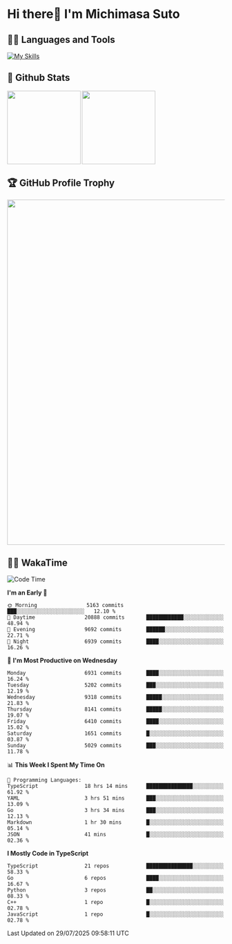 # Hi there👋 I'm Michimasa Suto

## 🧑‍💻 Languages and Tools
[![My Skills](https://skillicons.dev/icons?i=ts,nextjs,react,go,python,aws,terraform)](https://skillicons.dev)

<!--
**Suto-Michimasa/Suto-Michimasa** is a ✨ _special_ ✨ repository because its `README.md` (this file) appears on your GitHub profile.

Here are some ideas to get you started:

- 🔭 I’m currently working on ...
- 🌱 I’m currently learning ...
- 👯 I’m looking to collaborate on ...
- 🤔 I’m looking for help with ...
- 💬 Ask me about ...
- 📫 How to reach me: ...
- 😄 Pronouns: ...
- ⚡ Fun fact: ...
-->

## 💎 Github Stats

<div>
  <img height="170" align="left" src="https://github-readme-stats-psi-three-31.vercel.app/api?username=Suto-michimasa&count_private=true&show_icons=true&theme=dark" />
  <img height="170" src="https://github-readme-stats-psi-three-31.vercel.app/api/top-langs/?username=Suto-michimasa&langs_count=8&layout=compact&theme=dark" />
</div>

## 🏆 GitHub Profile Trophy

<img width="800" src="https://github-profile-trophy.vercel.app/?username=Suto-michimasa&theme=onedark&no-frame=true"/>


## 🧑‍💻 WakaTime
<!--START_SECTION:waka-->
![Code Time](http://img.shields.io/badge/Code%20Time-1%2C160%20hrs%2020%20mins-blue)

**I'm an Early 🐤** 

```text
🌞 Morning                5163 commits        ███░░░░░░░░░░░░░░░░░░░░░░   12.10 % 
🌆 Daytime                20888 commits       ████████████░░░░░░░░░░░░░   48.94 % 
🌃 Evening                9692 commits        ██████░░░░░░░░░░░░░░░░░░░   22.71 % 
🌙 Night                  6939 commits        ████░░░░░░░░░░░░░░░░░░░░░   16.26 % 
```
📅 **I'm Most Productive on Wednesday** 

```text
Monday                   6931 commits        ████░░░░░░░░░░░░░░░░░░░░░   16.24 % 
Tuesday                  5202 commits        ███░░░░░░░░░░░░░░░░░░░░░░   12.19 % 
Wednesday                9318 commits        █████░░░░░░░░░░░░░░░░░░░░   21.83 % 
Thursday                 8141 commits        █████░░░░░░░░░░░░░░░░░░░░   19.07 % 
Friday                   6410 commits        ████░░░░░░░░░░░░░░░░░░░░░   15.02 % 
Saturday                 1651 commits        █░░░░░░░░░░░░░░░░░░░░░░░░   03.87 % 
Sunday                   5029 commits        ███░░░░░░░░░░░░░░░░░░░░░░   11.78 % 
```


📊 **This Week I Spent My Time On** 

```text
💬 Programming Languages: 
TypeScript               18 hrs 14 mins      ███████████████░░░░░░░░░░   61.92 % 
YAML                     3 hrs 51 mins       ███░░░░░░░░░░░░░░░░░░░░░░   13.09 % 
Go                       3 hrs 34 mins       ███░░░░░░░░░░░░░░░░░░░░░░   12.13 % 
Markdown                 1 hr 30 mins        █░░░░░░░░░░░░░░░░░░░░░░░░   05.14 % 
JSON                     41 mins             █░░░░░░░░░░░░░░░░░░░░░░░░   02.36 % 
```

**I Mostly Code in TypeScript** 

```text
TypeScript               21 repos            ███████████████░░░░░░░░░░   58.33 % 
Go                       6 repos             ████░░░░░░░░░░░░░░░░░░░░░   16.67 % 
Python                   3 repos             ██░░░░░░░░░░░░░░░░░░░░░░░   08.33 % 
C++                      1 repo              █░░░░░░░░░░░░░░░░░░░░░░░░   02.78 % 
JavaScript               1 repo              █░░░░░░░░░░░░░░░░░░░░░░░░   02.78 % 
```




 Last Updated on 29/07/2025 09:58:11 UTC
<!--END_SECTION:waka-->
